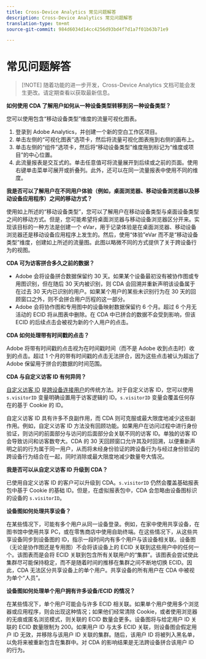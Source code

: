 ```yaml
---
title: Cross-Device Analytics 常见问题解答
description: Cross-Device Analytics 常见问题解答
translation-type: tm+mt
source-git-commit: 984d6034d14cc4256d93bd4f7d1a7f01b63b71e9

---
```



# 常见问题解答

> [!NOTE] 随着功能的进一步开发，Cross-Device Analytics 文档可能会发生更改。请定期查看以获取最新信息。

**如何使用 CDA 了解用户如何从一种设备类型转移到另一种设备类型？**

您可以使用包含“移动设备类型”维度的流量可视化图表。

1. 登录到 Adobe Analytics，并创建一个新的空白工作区项目。
2. 单击左侧的“可视化图表”选项卡，然后将流量可视化图表拖到右侧的画布上。
3. 单击左侧的“组件”选项卡，然后将“移动设备类型”维度拖到标记为“维度或项目”的中心位置。
4. 此流量报表是交互式的。单击任意值可将流量展开到后续或之前的页面。使用右键单击菜单可展开或折叠列。此外，还可以在同一流量报表中使用不同的维度。

**我是否可以了解用户在不同用户体验（例如，桌面浏览器、移动设备浏览器以及移动设备应用程序）之间的移动方式？**

使用如上所述的“移动设备类型”，您可以了解用户在移动设备类型与桌面设备类型之间的移动方式。但是，您可能希望将桌面浏览器与移动设备浏览器区分开来。实现该目标的一种方法是创建一个 eVar，用于记录体验是在桌面浏览器、移动设备浏览器还是移动设备应用程序上发生的。然后，使用“体验”eVar 而不是“移动设备类型”维度，创建如上所述的流量图。此图以略微不同的方式提供了关于跨设备行为的视图。

**CDA 可为访客拼合多久之前的数据？**

* Adobe 会将设备拼合数据保留约 30 天。如果某个设备最初没有被协作图或专用图识别，但在随后 30 天内被识别，则 CDA 会回溯并重新声明该设备属于在过去 30 天内已识别的用户。如果某个用户的某些未识别行为在 30 天的回顾窗口之外，则不会拼合用户历程的这一部分。
* Adobe 会将协作图和专用图中的设备映射数据保留约 6 个月。超过 6 个月无活动的 ECID 将从图表中删除。在 CDA 中已拼合的数据不会受到影响，但该 ECID 的后续点击会被视为新的个人用户的点击。

**CDA 如何处理带有时间戳的点击？**

Adobe 将带有时间戳的点击视为在时间戳时间（而不是 Adobe 收到点击时）收到的点击。超过 1 个月的带有时间戳的点击无法拼合，因为这些点击被认为超出了 Adobe 保留用于拼合的数据的时间范围。

**CDA 与自定义访客 ID 有何异同？**

[自定义访客 ID](/help/implement/vars/config-vars/visitorid.md) 是[跨设备连接用户](/help/implement/js/xdevice-visid/xdevice-connecting.md)的传统方法。对于自定义访客 ID，您可以使用 `s.visitorID` 变量明确设置用于访客逻辑的 ID。`s.visitorID` 变量会覆盖任何存在的基于 Cookie 的 ID。

自定义访客 ID 具有许多不良副作用，而 CDA 则可克服或最大限度地减少这些副作用。例如，自定义访客 ID 方法没有回顾功能。如果用户在访问过程中进行身份验证，则访问的前面部分与访问的后面部分会关联不同的访客 ID。单独的访客 ID 会导致访问和访客数夸大。CDA 的 30 天回顾窗口允许其及时回溯，以便重新声明之前的行为属于同一用户，从而将未经身份验证的跨设备行为与经过身份验证的跨设备行为结合在一起，同时消除或最大限度地减少数量夸大情况。

**我是否可以从自定义访客 ID 升级到 CDA？**

已使用自定义访客 ID 的客户可以升级到 CDA。`s.visitorID` 仍然会覆盖基础报表包中基于 Cookie 的基础 ID。但是，在虚拟报表包中，CDA 会忽略由设备图标识的设备的 `s.visitorID`。

**设备图如何处理共享设备？**

在某些情况下，可能有多个用户从同一设备登录。例如，在家中使用共享设备，在图书馆中使用共享 PC，或在零售商店中使用自助终端。在这些情况下，从这些共享设备同步到设备图的 ID，指示一段时间内有多个用户与该设备相关联。设备图（无论是协作图还是专用图）不会将该设备上的 ECID 关联到这些用户中的任何一个。该图表而是会将 ECID 关联到包含所有关联用户的“集群”。该图表会尝试使此集群尽可能保持稳定，而不是随着时间的推移在集群之间不断地切换 ECID。因此，CDA 无法区分共享设备上的单个用户。共享设备的所有用户在 CDA 中被视为单个“人员”。

**设备图如何处理单个用户拥有许多设备/ECID 的情况？**

在某些情况下，单个用户可能会与许多 ECID 相关联。如果单个用户使用多个浏览器或应用程序，则会出现这种情况；如果他们经常清除 Cookie，或者使用浏览器的无痕或匿名浏览模式，则关联的 ECID 数量会更多。设备图将与给定用户 ID 关联的 ECID 数量限制为 200。如果用户 ID 与太多 ECID 关联，则设备图会假定用户 ID 无效，并移除与该用户 ID 关联的集群。随后，该用户 ID 将被列入黑名单，以免将来被重新包含在集群中。对 CDA 的影响结果是无法跨设备拼合该用户 ID 的行为。
